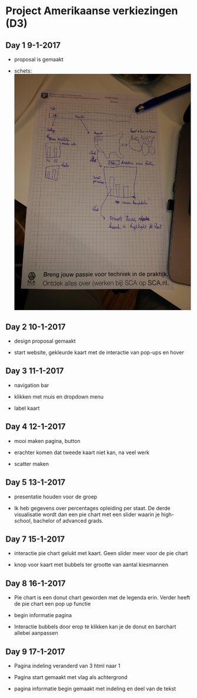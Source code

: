 # Project Amerikaanse verkiezingen (D3)

## Day 1 9-1-2017

* proposal is gemaakt

* schets: ![](doc/schets.jpg)

## Day 2 10-1-2017

* design proposal gemaakt

* start website, gekleurde kaart met de interactie van pop-ups en hover

## Day 3 11-1-2017
* navigation bar

* klikken met muis en dropdown menu

* label kaart

## Day 4 12-1-2017
* mooi maken pagina, button

* erachter komen dat tweede kaart niet kan, na veel werk

* scatter maken

## Day 5 13-1-2017

* presentatie houden voor de groep

* Ik heb gegevens over percentages opleiding per staat. De derde visualisatie wordt dan een pie chart met een slider
waarin je high-school, bachelor of advanced grads.

## Day 7 15-1-2017

* interactie pie chart gelukt met kaart. Geen slider meer voor de pie chart

* knop voor kaart met bubbels ter grootte van aantal kiesmannen

## Day 8 16-1-2017

* Pie chart is een donut chart geworden met de legenda erin. Verder heeft de pie chart een pop up functie

* begin informatie pagina

* Interactie bubbels door erop te klikken kan je de donut en barchart allebei aanpassen

## Day 9 17-1-2017
* Pagina indeling veranderd van 3 html naar 1

* Pagina start gemaakt met vlag als achtergrond

* pagina informatie begin gemaakt met indeling en deel van de tekst
